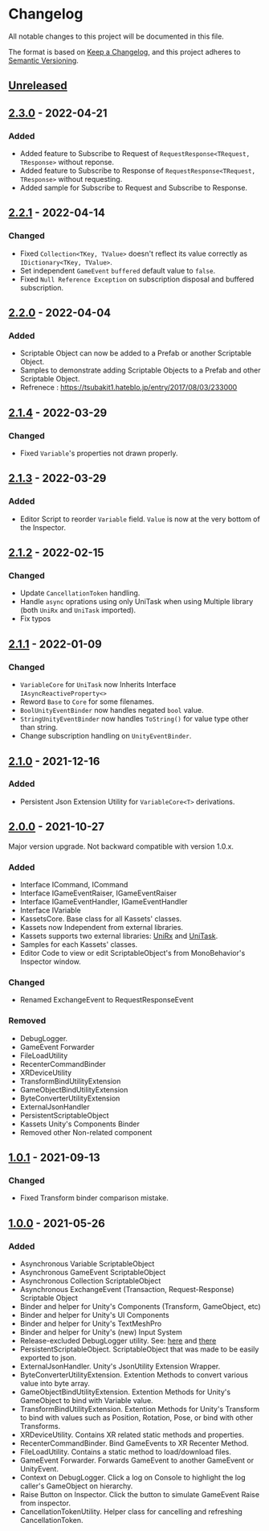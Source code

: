 # Changelog
All notable changes to this project will be documented in this file.

The format is based on [Keep a Changelog](https://keepachangelog.com/en/1.0.0/),
and this project adheres to [Semantic Versioning](https://semver.org/spec/v2.0.0.html).

## [Unreleased]

## [2.3.0] - 2022-04-21

### Added
- Added feature to Subscribe to Request of `RequestResponse<TRequest, TResponse>` without reponse.
- Added feature to Subscribe to Response of `RequestResponse<TRequest, TResponse>` without requesting.
- Added sample for Subscribe to Request and Subscribe to Response.

## [2.2.1] - 2022-04-14

### Changed
- Fixed `Collection<TKey, TValue>` doesn't reflect its value correctly as `IDictionary<TKey, TValue>`.
- Set independent `GameEvent` `buffered` default value to `false`.
- Fixed `Null Reference Exception` on subscription disposal and buffered subscription.

## [2.2.0] - 2022-04-04

### Added
- Scriptable Object can now be added to a Prefab or another Scriptable Object.
- Samples to demonstrate adding Scriptable Objects to a Prefab and other Scriptable Object.
- Refrenece : https://tsubakit1.hateblo.jp/entry/2017/08/03/233000

## [2.1.4] - 2022-03-29

### Changed
- Fixed `Variable`'s properties not drawn properly.

## [2.1.3] - 2022-03-29

### Added
- Editor Script to reorder `Variable` field. `Value` is now at the very bottom of the Inspector.

## [2.1.2] - 2022-02-15

### Changed
- Update `CancellationToken` handling.
- Handle `async` oprations using only UniTask when using Multiple library (both `UniRx` and `UniTask` imported).
- Fix typos

## [2.1.1] - 2022-01-09

### Changed
- `VariableCore` for `UniTask` now Inherits Interface `IAsyncReactiveProperty<>`
- Reword `Base` to `Core` for some filenames.
- `BoolUnityEventBinder` now handles negated `bool` value.
- `StringUnityEventBinder` now handles `ToString()` for value type other than string.
- Change subscription handling on `UnityEventBinder`.

## [2.1.0] - 2021-12-16

### Added
- Persistent Json Extension Utility for `VariableCore<T>` derivations.

## [2.0.0] - 2021-10-27

Major version upgrade. Not backward compatible with version 1.0.x.

### Added
- Interface ICommand, ICommand<T>
- Interface IGameEventRaiser, IGameEventRaiser<T>
- Interface IGameEventHandler, IGameEventHandler<T>
- Interface IVariable<T>
- KassetsCore. Base class for all Kassets' classes.
- Kassets now Independent from external libraries.
- Kassets supports two external libraries: [UniRx](https://github.com/neuecc/UniRx) and [UniTask](https://github.com/Cysharp/UniTask).
- Samples for each Kassets' classes.
- Editor Code to view or edit ScriptableObject's from MonoBehavior's Inspector window.

### Changed
- Renamed ExchangeEvent to RequestResponseEvent

### Removed
- DebugLogger.
- GameEvent Forwarder
- FileLoadUtility
- RecenterCommandBinder
- XRDeviceUtility
- TransformBindUtilityExtension
- GameObjectBindUtilityExtension
- ByteConverterUtilityExtension
- ExternalJsonHandler
- PersistentScriptableObject
- Kassets Unity's Components Binder
- Removed other Non-related component

## [1.0.1] - 2021-09-13
### Changed
- Fixed Transform binder comparison mistake.

## [1.0.0] - 2021-05-26
### Added
- Asynchronous Variable ScriptableObject
- Asynchronous GameEvent ScriptableObject
- Asynchronous Collection ScriptableObject
- Asynchronous ExchangeEvent (Transaction, Request-Response) Scriptable Object
- Binder and helper for Unity's Components (Transform, GameObject, etc)
- Binder and helper for Unity's UI Components
- Binder and helper for Unity's TextMeshPro
- Binder and helper for Unity's (new) Input System
- Release-excluded DebugLogger utility. See: [here](https://qiita.com/toRisouP/items/d856d65dcc44916c487d) and [there](https://baba-s.hatenablog.com/entry/2019/09/02/080000)
- PersistentScriptableObject. ScriptableObject that was made to be easily exported to json.
- ExternalJsonHandler. Unity's JsonUtility Extension Wrapper.
- ByteConverterUtilityExtension. Extention Methods to convert various value into byte array.
- GameObjectBindUtilityExtension. Extention Methods for Unity's GameObject to bind with Variable value.
- TransformBindUtilityExtension. Extention Methods for Unity's Transform to bind with values such as Position, Rotation, Pose, or bind with other Transforms.
- XRDeviceUtility. Contains XR related static methods and properties.
- RecenterCommandBinder. Bind GameEvents to XR Recenter Method.
- FileLoadUtility. Contains a static method to load/download files.
- GameEvent Forwarder. Forwards GameEvent to another GameEvent or UnityEvent.
- Context on DebugLogger. Click a log on Console to highlight the log caller's GameObject on hierarchy.
- Raise Button on Inspector. Click the button to simulate GameEvent Raise from inspector.
- CancellationTokenUtility. Helper class for cancelling and refreshing CancellationToken.

[Unreleased]: https://github.com/kadinche/Kassets/compare/2.3.0...HEAD
[2.3.0]: https://github.com/kadinche/Kassets/compare/2.2.1...2.3.0
[2.2.1]: https://github.com/kadinche/Kassets/compare/2.2.0...2.2.1
[2.2.0]: https://github.com/kadinche/Kassets/compare/2.1.4...2.2.0
[2.1.4]: https://github.com/kadinche/Kassets/compare/2.1.3...2.1.4
[2.1.3]: https://github.com/kadinche/Kassets/compare/2.1.2...2.1.3
[2.1.2]: https://github.com/kadinche/Kassets/compare/2.1.1...2.1.2
[2.1.1]: https://github.com/kadinche/Kassets/compare/2.1.0...2.1.1
[2.1.0]: https://github.com/kadinche/Kassets/compare/2.0.0...2.1.0
[2.0.0]: https://github.com/kadinche/Kassets/compare/1.0.0...2.0.0
[1.0.1]: https://github.com/kadinche/Kassets/compare/1.0.0...1.0.1
[1.0.0]: https://github.com/kadinche/Kassets/releases/tag/1.0.0
